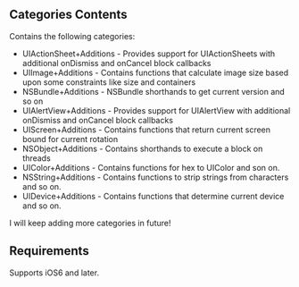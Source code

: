 ## Categories Contents

Contains the following categories:
*  UIActionSheet+Additions - Provides support for UIActionSheets with additional onDismiss and onCancel block callbacks
*  UIImage+Additions - Contains functions that calculate image size based upon some constraints like size and containers
*  NSBundle+Additions - NSBundle shorthands to get current version and so on
*  UIAlertView+Additions - Provides support for UIAlertView with additional onDismiss and onCancel block callbacks
*  UIScreen+Additions - Contains functions that return current screen bound for current rotation
*  NSObject+Additions - Contains shorthands to execute a block on threads
*  UIColor+Additions - Contains functions for hex to UIColor and son on.
*  NSString+Additions - Contains functions to strip strings from characters and so on.
*  UIDevice+Additions - Contains functions that determine current device and so on. 

I will keep adding more categories in future!

## Requirements

Supports iOS6 and later.
